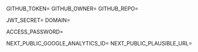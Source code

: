 GITHUB_TOKEN=
GITHUB_OWNER=
GITHUB_REPO=

JWT_SECRET=
DOMAIN=

ACCESS_PASSWORD=

NEXT_PUBLIC_GOOGLE_ANALYTICS_ID=
NEXT_PUBLIC_PLAUSIBLE_URL=